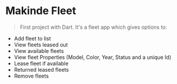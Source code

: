 # Makinde Fleet
>First project with Dart.
>It's a fleet app which gives options to:

+ Add fleet to list
+ View fleets leased out
+ View available fleets
+ View fleet Properties (Model, Color, Year, Status and a unique Id)
+ Lease fleet if available
+ Returned leased fleets
+ Remove fleets

